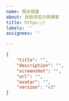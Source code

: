 ```yaml
---
name: 瓶水相逢
about: 自助添加示例博客
title: https://
labels: ''
assignees: ''

---
```

<!-- 请在双引号中填写 -->
```json
{
    "title": "",
    "description": "",
    "screenshot": "",
    "url": "",
    "avatar": "",
    "version": "v3"
}
```
